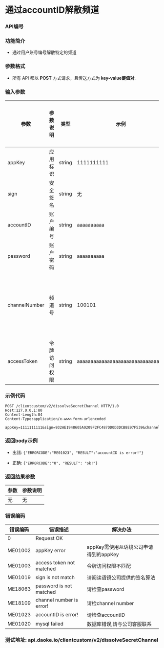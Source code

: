 通过accountID解散频道
=================================

### API编号

### 功能简介
* 通过用户账号编号解散特定的频道

### 参数格式 

* 所有 API 都以 **POST** 方式请求，且传送方式为 **key-value键值对**.


### 输入参数

 参数              |参数说明         |  类型       |   示例         |是否允许为空|  限制条件
------------------|-----------------|-------------|----------------|------------|---------------------
 appKey           | 应用标识        | string      |  1111111111    |否           | 长度不大于10
 sign             | 安全签名        | string      |  无            |否           | 长度为40
 accountID        | 账户编号        | string      |  aaaaaaaaaa    |否           | 长度为10
 password         | 账户密码        | string      |  aaaaaaaaaa    |否           | 长度大于1
 channelNumber    | 频道号          | string      |  100101        |否           | 长度为1到50之间，不能存在"'"
 accessToken      | 令牌访问权限     |string       |aaaaaaaaaaaaaaaaaaaaaaaaaaaaaaaa  | 否             |无

 
### 示例代码

    POST /clientcustom/v2/dissolveSecretChannel HTTP/1.0
    Host:127.0.0.1:80
    Content-Length:84
    Content-Type:application/x-www-form-urlencoded

    appKey=1111111111&sign=932AE1948605A0209F2FC487DD0D3DCB8E97F539&channelNumber=&password=52452hgff&accountID=aaaaaaaaaa&accessToken=aaaaaaaaaaaaaaaaaaaaaaaaaaaaaaaa

 ### 返回body示例

* 出错: `{"ERRORCODE":"ME01023", "RESULT":"accountID is error!"}`

* 正确: `{"ERRORCODE":"0", "RESULT": "ok!"}`


### 返回结果参数

参数            | 参数说明
----------------|-------------------------------------------
无              | 无


### 错误编码

错误编码     | 错误描述                    | 解决办法
------------|---------------------------|------------------
0           | Request OK                |
ME01002     | appKey error              | appKey需使用从语镜公司申请得到的appKey
ME01003     | access token not matched 	| 令牌访问权限不匹配
ME01019     | sign is not match         | 请阅读语镜公司提供的签名算法
ME18063     | password is not matched   | 请检查password
ME18109     | channel number is error!  | 请检channel number
ME01023     | accountID is error!       | 请检查accountID
ME01020     | mysql failed              | 数据库错误,请与公司客服联系



### 测试地址: api.daoke.io/clientcustom/v2/dissolveSecretChannel
